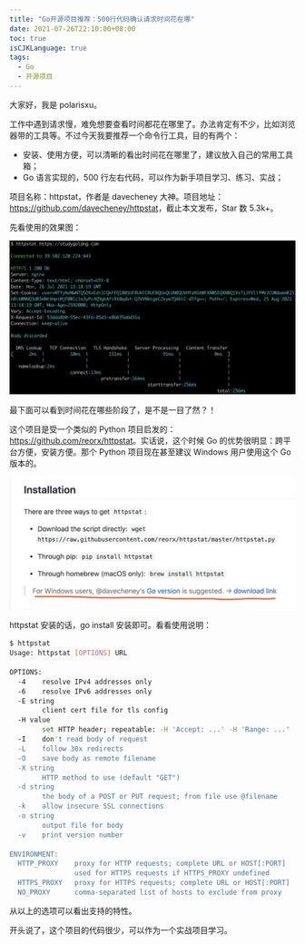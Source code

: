 ```yaml
---
title: "Go开源项目推荐：500行代码确认请求时间花在哪"
date: 2021-07-26T22:10:00+08:00
toc: true
isCJKLanguage: true
tags: 
  - Go
  - 开源项目
---
```


大家好，我是 polarisxu。

工作中遇到请求慢，难免想要查看时间都花在哪里了。办法肯定有不少，比如浏览器带的工具等。不过今天我要推荐一个命令行工具，目的有两个：

- 安装、使用方便，可以清晰的看出时间花在哪里了，建议放入自己的常用工具箱；
- Go 语言实现的，500 行左右代码，可以作为新手项目学习、练习、实战；

项目名称：httpstat，作者是 davecheney 大神。项目地址：<https://github.com/davecheney/httpstat>，截止本文发布，Star 数 5.3k+。

先看使用的效果图：

![](imgs/httpstat01.png)

最下面可以看到时间花在哪些阶段了，是不是一目了然？！

这个项目是受一个类似的 Python 项目启发的：<https://github.com/reorx/httpstat>。实话说，这个时候 Go 的优势很明显：跨平台方便，安装方便。那个 Python 项目现在甚至建议 Windows 用户使用这个 Go 版本的。

![](imgs/httpstat02.png)

httpstat 安装的话，go install 安装即可。看看使用说明：

```bash
$ httpstat
Usage: httpstat [OPTIONS] URL

OPTIONS:
  -4    resolve IPv4 addresses only
  -6    resolve IPv6 addresses only
  -E string
        client cert file for tls config
  -H value
        set HTTP header; repeatable: -H 'Accept: ...' -H 'Range: ...'
  -I    don't read body of request
  -L    follow 30x redirects
  -O    save body as remote filename
  -X string
        HTTP method to use (default "GET")
  -d string
        the body of a POST or PUT request; from file use @filename
  -k    allow insecure SSL connections
  -o string
        output file for body
  -v    print version number

ENVIRONMENT:
  HTTP_PROXY    proxy for HTTP requests; complete URL or HOST[:PORT]
                used for HTTPS requests if HTTPS_PROXY undefined
  HTTPS_PROXY   proxy for HTTPS requests; complete URL or HOST[:PORT]
  NO_PROXY      comma-separated list of hosts to exclude from proxy
```

从以上的选项可以看出支持的特性。

开头说了，这个项目的代码很少，可以作为一个实战项目学习。
